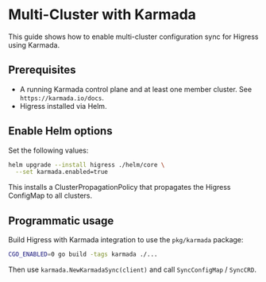 # Multi-Cluster with Karmada

This guide shows how to enable multi-cluster configuration sync for Higress using Karmada.

## Prerequisites
- A running Karmada control plane and at least one member cluster. See `https://karmada.io/docs`.
- Higress installed via Helm.

## Enable Helm options

Set the following values:

```bash
helm upgrade --install higress ./helm/core \
  --set karmada.enabled=true
```

This installs a ClusterPropagationPolicy that propagates the Higress ConfigMap to all clusters.

## Programmatic usage

Build Higress with Karmada integration to use the `pkg/karmada` package:

```bash
CGO_ENABLED=0 go build -tags karmada ./...
```

Then use `karmada.NewKarmadaSync(client)` and call `SyncConfigMap` / `SyncCRD`.